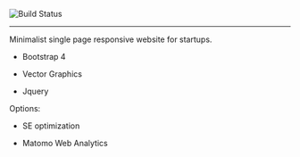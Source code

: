 ![Build Status](https://gitlab.com/pages/plain-html/badges/master/build.svg)

---
Minimalist single page responsive website for startups.

- Bootstrap 4

- Vector Graphics

- Jquery

Options:

- SE optimization

- Matomo Web Analytics
